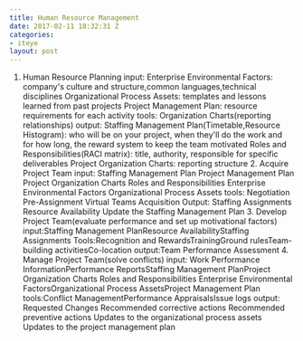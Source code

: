 ```yaml
---
title: Human Resource Management
date: 2017-02-11 18:32:31 Z
categories:
- iteye
layout: post
---
```


1. Human Resource Planning input: Enterprise Environmental Factors: company's culture and structure,common languages,technical disciplines Organizational Process Assets: templates and lessons learned from past projects Project Management Plan: resource requirements for each activity tools: Organization Charts(reporting relationships) output: Staffing Management Plan(Timetable,Resource Histogram): who will be on your project, when they'll do the work and for how long, the reward system to keep the team motivated Roles and Responsibilities(RACI matrix): title, authority, responsible for specific deliverables Project Organization Charts: reporting structure 2. Acquire Project Team input: Staffing Management Plan Project Management Plan Project Organization Charts Roles and Responsibilities Enterprise Environmental Factors Organizational Process Assets tools: Negotiation Pre-Assignment Virtual Teams Acquisition Output: Staffing Assignments Resource Availability Update the Staffing Management Plan 3. Develop Project Team(evaluate performance and set up motivational factors) input:Staffing Management PlanResource AvailabilityStaffing Assignments Tools:Recognition and RewardsTrainingGround rulesTeam-building activitiesCo-location output:Team Performance Assessment 4. Manage Project Team(solve conflicts) input: Work Performance InformationPerformance ReportsStaffing Management PlanProject Organization Charts Roles and Responsibilities Enterprise Environmental FactorsOrganizational Process AssetsProject Management Plan tools:Conflict ManagementPerformance AppraisalsIssue logs output: Requested Changes Recommended corrective actions Recommended preventive actions Updates to the organizational process assets Updates to the project management plan